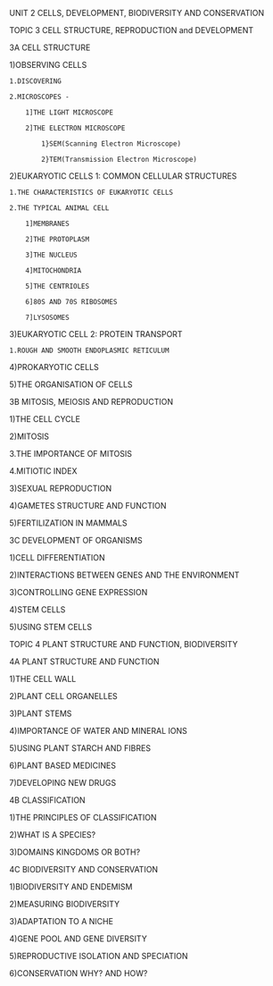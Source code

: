 UNIT 2 CELLS, DEVELOPMENT, BIODIVERSITY AND CONSERVATION

TOPIC 3 CELL STRUCTURE, REPRODUCTION and DEVELOPMENT

3A CELL STRUCTURE

1)OBSERVING CELLS

	1.DISCOVERING

	2.MICROSCOPES -

		1]THE LIGHT MICROSCOPE

		2]THE ELECTRON MICROSCOPE

			1}SEM(Scanning Electron Microscope)

			2}TEM(Transmission Electron Microscope)

2)EUKARYOTIC CELLS 1: COMMON CELLULAR STRUCTURES

	1.THE CHARACTERISTICS OF EUKARYOTIC CELLS

	2.THE TYPICAL ANIMAL CELL

		1]MEMBRANES

		2]THE PROTOPLASM

		3]THE NUCLEUS

		4]MITOCHONDRIA

		5]THE CENTRIOLES

		6]80S AND 70S RIBOSOMES

		7]LYSOSOMES

3)EUKARYOTIC CELL 2: PROTEIN TRANSPORT

	1.ROUGH AND SMOOTH ENDOPLASMIC RETICULUM

4)PROKARYOTIC CELLS

5)THE ORGANISATION OF CELLS

3B MITOSIS, MEIOSIS AND REPRODUCTION

1)THE CELL CYCLE

2)MITOSIS

3.THE IMPORTANCE OF MITOSIS

4.MITIOTIC INDEX

3)SEXUAL REPRODUCTION

4)GAMETES STRUCTURE AND FUNCTION

5)FERTILIZATION IN MAMMALS

3C DEVELOPMENT OF ORGANISMS

1)CELL DIFFERENTIATION

2)INTERACTIONS BETWEEN GENES AND THE ENVIRONMENT

3)CONTROLLING GENE EXPRESSION

4)STEM CELLS

5)USING STEM CELLS

TOPIC 4 PLANT STRUCTURE AND FUNCTION, BIODIVERSITY

4A PLANT STRUCTURE AND FUNCTION

1)THE CELL WALL

2)PLANT CELL ORGANELLES

3)PLANT STEMS

4)IMPORTANCE OF WATER AND MINERAL IONS

5)USING PLANT STARCH AND FIBRES

6)PLANT BASED MEDICINES

7)DEVELOPING NEW DRUGS

4B CLASSIFICATION

1)THE PRINCIPLES OF CLASSIFICATION

2)WHAT IS A SPECIES?

3)DOMAINS KINGDOMS OR BOTH?

4C BIODIVERSITY AND CONSERVATION

1)BIODIVERSITY AND ENDEMISM

2)MEASURING BIODIVERSITY

3)ADAPTATION TO A NICHE

4)GENE POOL AND GENE DIVERSITY

5)REPRODUCTIVE ISOLATION AND SPECIATION

6)CONSERVATION WHY? AND HOW?